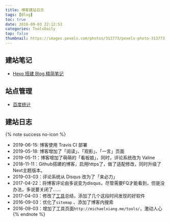 ```yaml
---
title: 博客建站日志
tags: [Blog]
toc: true
date: 2016-09-03 22:12:53
categories: ToolsDaily
top: false
thumbnail: https://images.pexels.com/photos/313773/pexels-photo-313773.jpeg?w=1260&h=750&auto=compress&cs=tinysrgb
---
```


## 建站笔记

- [Hexo 搭建 Blog 精简笔记](https://www.cnblogs.com/michael-xiang/p/10464518.html)

## 站点管理

- [百度统计](https://tongji.baidu.com/web/18360470/overview/index?siteId=12775404&fromMenu=top)

## 建站日志

{% note success no-icon %}

- 2019-06-15: 博客使用 Travis CI 部署
- 2019-05-18: 博客增加了「阅读」、「观影」、「一言」页面
- 2019-05-11：博客增加了萌萌的「看板娘」，同时，评论系统改为 Valine
- 2018-11-11：Github搭建的博客，启用https了，做了适配修改，同时升级了Next主题版本。
- 2019-03-03：评论系统从 Disqus 改为了「来必力」
- 2017-04-22：将博客评论由多说变为disqus，尽管需要FQ才能看到，但是没办法，多说要关闭了……
- 2017-04-03：修改了[工具](http://michael728.github.io/tools/)总结，添加了几个这段时间发现的好软件
- 2016-09-03：优化了`sitemap` 、添加了博客内搜索
- 2016-09-03：增加了工具页面`http://michaelxiang.me/tools/`，激动人心
{% endnote %}